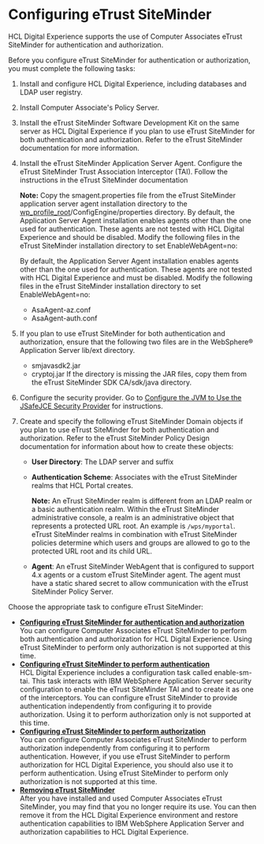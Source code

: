 # Configuring eTrust SiteMinder

HCL Digital Experience supports the use of Computer Associates eTrust SiteMinder for authentication and authorization.

Before you configure eTrust SiteMinder for authentication or authorization, you must complete the following tasks:

1.  Install and configure HCL Digital Experience, including databases and LDAP user registry.

2.  Install Computer Associate's Policy Server.

3.  Install the eTrust SiteMinder Software Development Kit on the same server as HCL Digital Experience if you plan to use eTrust SiteMinder for both authentication and authorization. Refer to the eTrust SiteMinder documentation for more information.

4.  Install the eTrust SiteMinder Application Server Agent. Configure the eTrust SiteMinder Trust Association Interceptor \(TAI\). Follow the instructions in the eTrust SiteMinder documentation

    **Note:** Copy the smagent.properties file from the eTrust SiteMinder application server agent installation directory to the [wp\_profile\_root](/digital-experience/deployment/manage/wpsdirstr#wp_profile_root)/ConfigEngine/properties directory. By default, the Application Server Agent installation enables agents other than the one used for authentication. These agents are not tested with HCL Digital Experience and should be disabled. Modify the following files in the eTrust SiteMinder installation directory to set EnableWebAgent=no:

    By default, the Application Server Agent installation enables agents other than the one used for authentication. These agents are not tested with HCL Digital Experience and must be disabled. Modify the following files in the eTrust SiteMinder installation directory to set EnableWebAgent=no:

    -   AsaAgent-az.conf
    -   AsaAgent-auth.conf
5.  If you plan to use eTrust SiteMinder for both authentication and authorization, ensure that the following two files are in the WebSphere® Application Server lib/ext directory.

    -   smjavasdk2.jar
    -   cryptoj.jar
    If the directory is missing the JAR files, copy them from the eTrust SiteMinder SDK CA/sdk/java directory.

6.  Configure the security provider. Go to [Configure the JVM to Use the JSafeJCE Security Provider](https://knowledge.broadcom.com/external/article/31084/jsafejce-is-not-installed-as-a-security.html) for instructions.

7.  Create and specify the following eTrust SiteMinder Domain objects if you plan to use eTrust SiteMinder for both authentication and authorization. Refer to the eTrust SiteMinder Policy Design documentation for information about how to create these objects:

    -   **User Directory**: The LDAP server and suffix
    -   **Authentication Scheme**: Associates with the eTrust SiteMinder realms that HCL Portal creates.

        **Note:** An eTrust SiteMinder realm is different from an LDAP realm or a basic authentication realm. Within the eTrust SiteMinder administrative console, a realm is an administrative object that represents a protected URL root. An example is `/wps/myportal`. eTrust SiteMinder realms in combination with eTrust SiteMinder policies determine which users and groups are allowed to go to the protected URL root and its child URL.

    -   **Agent**: An eTrust SiteMinder WebAgent that is configured to support 4.x agents or a custom eTrust SiteMinder agent. The agent must have a static shared secret to allow communication with the eTrust SiteMinder Policy Server.

Choose the appropriate task to configure eTrust SiteMinder:

-   **[Configuring eTrust SiteMinder for authentication and authorization](../etrust_siteminder/conf_sit.md)**  
You can configure Computer Associates eTrust SiteMinder to perform both authentication and authorization for HCL Digital Experience. Using eTrust SiteMinder to perform only authorization is not supported at this time.
-   **[Configuring eTrust SiteMinder to perform authentication](../etrust_siteminder/sit_setup_auth.md)**  
HCL Digital Experience includes a configuration task called enable-sm-tai. This task interacts with IBM WebSphere Application Server security configuration to enable the eTrust SiteMinder TAI and to create it as one of the interceptors. You can configure eTrust SiteMinder to provide authentication independently from configuring it to provide authorization. Using it to perform authorization only is not supported at this time.
-   **[Configuring eTrust SiteMinder to perform authorization](../etrust_siteminder/sit_setup_esm.md)**  
You can configure Computer Associates eTrust SiteMinder to perform authorization independently from configuring it to perform authentication. However, if you use eTrust SiteMinder to perform authorization for HCL Digital Experience, you should also use it to perform authentication. Using eTrust SiteMinder to perform only authorization is not supported at this time.
-   **[Removing eTrust SiteMinder](../etrust_siteminder/sit_deconfig.md)**  
After you have installed and used Computer Associates eTrust SiteMinder, you may find that you no longer require its use. You can then remove it from the HCL Digital Experience environment and restore authentication capabilities to IBM WebSphere Application Server and authorization capabilities to HCL Digital Experience.


